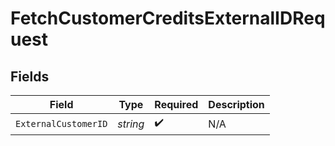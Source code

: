 # FetchCustomerCreditsExternalIDRequest


## Fields

| Field                | Type                 | Required             | Description          |
| -------------------- | -------------------- | -------------------- | -------------------- |
| `ExternalCustomerID` | *string*             | :heavy_check_mark:   | N/A                  |